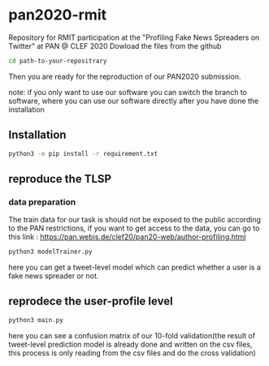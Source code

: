 # pan2020-rmit
Repository for RMIT participation at the "Profiling Fake News Spreaders on Twitter" at PAN @ CLEF 2020
Dowload the files from the github

```bash
cd path-to-your-repositrary
```
Then you are ready for the reproduction of our PAN2020 submission.

note: if you only want to use our software you can switch the branch to software, where you can use our software directly after you have done the installation
## Installation


```bash
python3 -m pip install -r requirement.txt
```

## reproduce the TLSP
### data preparation
The train data for our task is should not be exposed to the public according to the PAN restrictions, if you want to get access to the data, you can go to this link : https://pan.webis.de/clef20/pan20-web/author-profiling.html

```bash
python3 modelTrainer.py
```
here you can get a tweet-level model which can predict whether a user is a fake news spreader or not.


## reprodece the user-profile level 

```bash
python3 main.py
```

here you can see a confusion matrix of our 10-fold validation(the result of tweet-level prediction model is already 
done and written on the csv files, this process is only reading from the csv files and do the cross validation)
